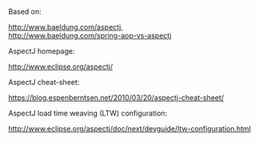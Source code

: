 Based on:

http://www.baeldung.com/aspectj, <br>
http://www.baeldung.com/spring-aop-vs-aspectj

AspectJ homepage:

http://www.eclipse.org/aspectj/

AspectJ cheat-sheet:

https://blog.espenberntsen.net/2010/03/20/aspectj-cheat-sheet/

AspectJ load time weaving (LTW) configuration:

http://www.eclipse.org/aspectj/doc/next/devguide/ltw-configuration.html
